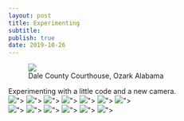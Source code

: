 ```yaml
---
layout: post
title: Experimenting
subtitle: 
publish: true
date: 2019-10-26
---
```

<figure>
<img src="https://jonbcarroll.s3.us-east-2.amazonaws.com/20191007-DSCF2349+copy.jpg">
<figcaption> Dale County Courthouse, Ozark Alabama</figcaption>
</figure>
Experimenting with a little code and a new camera.

<div class="row"> 
  <div class="column">
    <img src="https://jonbcarroll.s3.us-east-2.amazonaws.com/201706-cherylmoney.jpg style="width:100%">">
    <img src="https://jonbcarroll.s3.us-east-2.amazonaws.com/20180417_BTT2.jpg style="width:100%">">
    <img src="https://jonbcarroll.s3.us-east-2.amazonaws.com/20181201-0277.jpg style="width:100%">">
    <img src="https://jonbcarroll.s3.us-east-2.amazonaws.com/20181201-0277.jpg style="width:100%">">
    <img src="https://jonbcarroll.s3.us-east-2.amazonaws.com/20181201-0277.jpg style="width:100%">">
    <img src="https://jonbcarroll.s3.us-east-2.amazonaws.com/20181201-0277.jpg style="width:100%">">
    <img src="https://jonbcarroll.s3.us-east-2.amazonaws.com/20181201-0277.jpg style="width:100%">">
  </div>
  <div class="column">
    <img src="https://jonbcarroll.s3.us-east-2.amazonaws.com/201706-cherylmoney.jpg style="width:100%">">
    <img src="https://jonbcarroll.s3.us-east-2.amazonaws.com/20180417_BTT2.jpg style="width:100%">">
    <img src="https://jonbcarroll.s3.us-east-2.amazonaws.com/20181201-0277.jpg style="width:100%">">
    <img src="https://jonbcarroll.s3.us-east-2.amazonaws.com/20181201-0277.jpg style="width:100%">">
    <img src="https://jonbcarroll.s3.us-east-2.amazonaws.com/20181201-0277.jpg style="width:100%">">
    <img src="https://jonbcarroll.s3.us-east-2.amazonaws.com/20181201-0277.jpg style="width:100%">">
  </div> 
 
</div>
